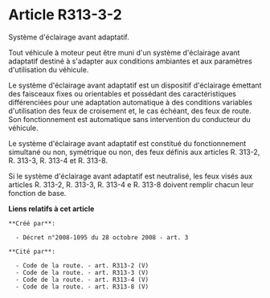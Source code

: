# Article R313-3-2

Système d'éclairage avant adaptatif. 

Tout véhicule à moteur peut être muni d'un système d'éclairage avant adaptatif destiné à s'adapter aux conditions ambiantes
et aux paramètres d'utilisation du véhicule. 

Le système d'éclairage avant adaptatif est un dispositif d'éclairage émettant des faisceaux fixes ou orientables et possédant
des caractéristiques différenciées pour une adaptation automatique à des conditions variables d'utilisation des feux de
croisement et, le cas échéant, des feux de route. Son fonctionnement est automatique sans intervention du conducteur du
véhicule. 

Le système d'éclairage avant adaptatif est constitué du fonctionnement simultané ou non, symétrique ou non, des feux définis
aux articles R. 313-2, R. 313-3, R. 313-4 et R. 313-8. 

Si le système d'éclairage avant adaptatif est neutralisé, les feux visés aux articles R. 313-2, R. 313-3, R. 313-4 e R. 313-8
doivent remplir chacun leur fonction de base.

**Liens relatifs à cet article**

	**Créé par**:

	  - Décret n°2008-1095 du 28 octobre 2008 - art. 3

	**Cité par**:

	  - Code de la route. - art. R313-2 (V)
	  - Code de la route. - art. R313-3 (V)
	  - Code de la route. - art. R313-4 (V)
	  - Code de la route. - art. R313-8 (V)

